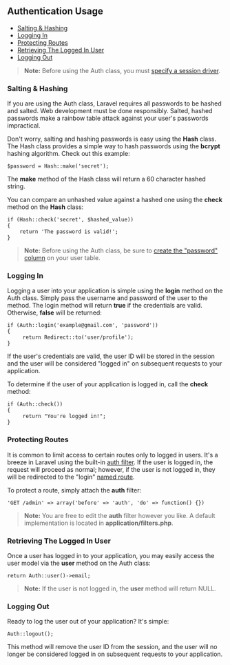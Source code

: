 ## Authentication Usage

- [Salting & Hashing](#hash)
- [Logging In](#login)
- [Protecting Routes](#filter)
- [Retrieving The Logged In User](#user)
- [Logging Out](#logout)

> **Note:** Before using the Auth class, you must [specify a session driver](/docs/session/config).

<a name="hash"></a>
### Salting & Hashing

If you are using the Auth class, Laravel requires all passwords to be hashed and salted. Web development must be done responsibly. Salted, hashed passwords make a rainbow table attack against your user's passwords impractical.

Don't worry, salting and hashing passwords is easy using the **Hash** class. The Hash class provides a simple way to hash passwords using the **bcrypt** hashing algorithm. Check out this example:

	$password = Hash::make('secret');

The **make** method of the Hash class will return a 60 character hashed string.

You can compare an unhashed value against a hashed one using the **check** method on the **Hash** class:

	if (Hash::check('secret', $hashed_value))
	{
		return 'The password is valid!';
	}

> **Note:** Before using the Auth class, be sure to [create the "password" column](/docs/auth/config) on your user table.

<a name="login"></a>
### Logging In

Logging a user into your application is simple using the **login** method on the Auth class. Simply pass the username and password of the user to the method. The login method will return **true** if the credentials are valid. Otherwise, **false** will be returned:

	if (Auth::login('example@gmail.com', 'password'))
	{
	     return Redirect::to('user/profile');
	}

If the user's credentials are valid, the user ID will be stored in the session and the user will be considered "logged in" on subsequent requests to your application.

To determine if the user of your application is logged in, call the **check** method:

	if (Auth::check())
	{
	     return "You're logged in!";
	}

<a name="filter"></a>
### Protecting Routes

It is common to limit access to certain routes only to logged in users. It's a breeze in Laravel using the built-in [auth filter](/docs/start/routes#filters). If the user is logged in, the request will proceed as normal; however, if the user is not logged in, they will be redirected to the "login" [named route](/docs/start/routes#named).

To protect a route, simply attach the **auth** filter:

	'GET /admin' => array('before' => 'auth', 'do' => function() {})

> **Note:** You are free to edit the **auth** filter however you like. A default implementation is located in **application/filters.php**.

<a name="user"></a>
### Retrieving The Logged In User

Once a user has logged in to your application, you may easily access the user model via the **user** method on the Auth class:

	return Auth::user()->email;

> **Note:** If the user is not logged in, the **user** method will return NULL.

<a name="logout"></a>
### Logging Out

Ready to log the user out of your application? It's simple:

	Auth::logout();

This method will remove the user ID from the session, and the user will no longer be considered logged in on subsequent requests to your application.